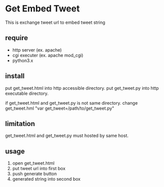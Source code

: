 # Get Embed Tweet
This is exchange tweet url to embed tweet string

## require
* http server (ex. apache)
* cgi executer (ex. apache mod_cgi)
* python3.x

## install
put get_tweet.html into http accessible directory.
put get_tweet.py into http executable directory.

if get_tweet.html and get_tweet.py is not same directory.
change get_tweet.hml "var get_tweet=/path/to/get_tweet.py"

## limitation
get_tweet.html and get_tweet.py must hosted by same host.

## usage
1. open get_tweet.html
1. put tweet url into first box
1. push generate button
1. generated string into second box


